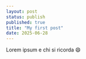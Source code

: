 ```yaml
---
layout: post
status: publish
published: true
title: "My first post"
date: 2025-06-28
---
```



Lorem ipsum e chi si ricorda 😄